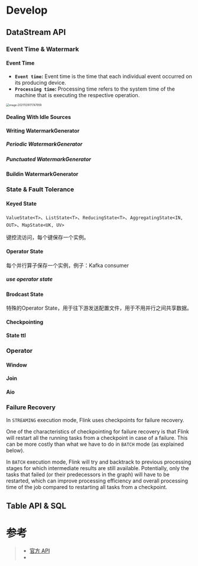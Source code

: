 

# Develop

## DataStream API

### Event Time & Watermark

#### Event Time

- **`Event time`:** Event time is the time that each individual event occurred on its producing device. 
- **`Processing time`:** Processing time refers to the system time of the machine that is executing the respective operation.

<img src="https://i.loli.net/2021/11/29/ydQ7APRi6WFbopX.png" alt="image-20211129171747959" style="zoom:50%;" />

#### Dealing With Idle Sources

#### Writing WatermarkGenerator

##### Periodic WatermarkGenerator

##### Punctuated WatermarkGenerator

#### Buildin WatermarkGenerator

### State & Fault Tolerance

#### Keyed State

`ValueState<T>`、`ListState<T>`、`ReducingState<T>`、`AggregatingState<IN, OUT>`、`MapState<UK, UV>`

键控流访问，每个键保存一个实例。

#### Operator State 

每个并行算子保存一个实例，例子：Kafka consumer

##### use operator state

#### Brodcast State 

特殊的Operator State，用于往下游发送配置文件，用于不用并行之间共享数据。

#### Checkpointing

#### State ttl

### Operator

#### Window

#### Join

#### Aio



### Failure Recovery

In `STREAMING` execution mode, Flink uses checkpoints for failure recovery. 

One of the characteristics of checkpointing for failure recovery is that Flink will restart all the running tasks from a checkpoint in case of a failure. This can be more costly than what we have to do in `BATCH` mode (as explained below).

In `BATCH` execution mode, Flink will try and backtrack to previous processing stages for which intermediate results are still available. Potentially, only the tasks that failed (or their predecessors in the graph) will have to be restarted, which can improve processing efficiency and overall processing time of the job compared to restarting all tasks from a checkpoint.

## Table API & SQL 

# 参考

>- [官方 API](https://nightlies.apache.org/flink/flink-docs-release-1.14)
>- 
>
>

